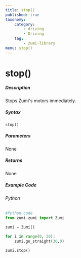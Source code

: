 ```yaml
---
title: stop()
published: true
taxonomy:
    category:
        - driving
        - Driving
    tag:
        - zumi-library
menu: stop()
---
```


# stop()

##### Description
Stops Zumi's motors immediately.

##### Syntax
```stop()```<br />

##### Parameters
None

##### Returns
None

##### Example Code
###### Python
```python
#Python code
from zumi.zumi import Zumi

zumi = Zumi()

for i in range(0, 30):
	zumi.go_straight(30,0)

zumi.stop()
```